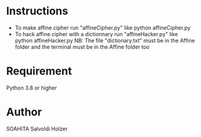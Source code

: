 # Instructions
- To make affine cipher run "affineCipher.py" like python affineCipher.py
- To hack affine cipher with a dictionnary run "affineHacker.py" like python affineHacker.py
NB: The file "dictionary.txt" must be in the Affine folder and the terminal must be in the Affine folder too

# Requirement
Python 3.8 or higher

# Author 
SOAHITA Salvoldi Holzer